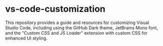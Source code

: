 # vs-code-customization
This repository provides a guide and resources for customizing Visual Studio Code, including using the GitHub Dark theme, JetBrains Mono font, and the "Custom CSS and JS Loader" extension with custom CSS for enhanced UI styling.
